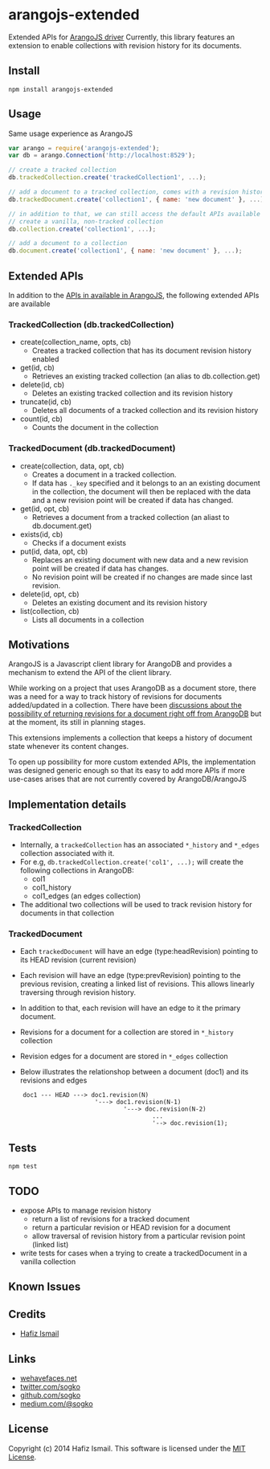 arangojs-extended
=================

Extended APIs for [ArangoJS driver](https://github.com/triAGENS/ArangoDB-JavaScript)
Currently, this library features an extension to enable collections with revision history for its documents.

## Install
```npm install arangojs-extended```

## Usage
Same usage experience as ArangoJS

```javascript
var arango = require('arangojs-extended');
var db = arango.Connection('http://localhost:8529');

// create a tracked collection
db.trackedCollection.create('trackedCollection1', ...);

// add a document to a tracked collection, comes with a revision history
db.trackedDocument.create('collection1', { name: 'new document' }, ...);

// in addition to that, we can still access the default APIs available in ArangoJS
// create a vanilla, non-tracked collection
db.collection.create('collection1', ...);

// add a document to a collection
db.document.create('collection1', { name: 'new document' }, ...);


```

## Extended APIs
In addition to the [APIs in available in ArangoJS](https://github.com/triAGENS/ArangoDB-JavaScript#api), the following extended APIs are available

### TrackedCollection (db.trackedCollection)
* create(collection_name, opts, cb)
    * Creates a tracked collection that has its document revision history enabled
* get(id, cb)
    * Retrieves an existing tracked collection (an alias to db.collection.get)
* delete(id, cb)
    * Deletes an existing tracked collection and its revision history
* truncate(id, cb)
    * Deletes all documents of a tracked collection and its revision history
* count(id, cb)
    * Counts the document in the collection 

### TrackedDocument (db.trackedDocument)
* create(collection, data, opt, cb)
    * Creates a document in a tracked collection.
    * If data has ```._key``` specified and it belongs to an an existing document in the collection, the document will then be replaced with the data and a new revision point will be created if data has changed.
* get(id, opt, cb)
    * Retrieves a document from a tracked collection (an aliast to db.document.get)
* exists(id, cb)
    * Checks if a document exists
* put(id, data, opt, cb)
    * Replaces an existing document with new data and a new revision point will be created if data has changes.
    * No revision point will be created if no changes are made since last revision.
* delete(id, opt, cb)
    * Deletes an existing document and its revision history
* list(collection, cb)
    * Lists all documents in a collection


## Motivations
ArangoJS is a Javascript client library for ArangoDB and provides a mechanism to extend the API of the client library.

While working on a project that uses ArangoDB as a document store, there was a need for a way to track history of revisions for documents added/updated in a collection.
There have been [discussions about the possibility of returning revisions for a document right off from ArangoDB](https://github.com/triAGENS/ArangoDB/issues/106) but at the moment, its still in planning stages.
 
This extensions implements a collection that keeps a history of document state whenever its content changes.

To open up possibility for more custom extended APIs, the implementation was designed generic enough so that its easy to add more APIs if more use-cases arises that are not currently covered by ArangoDB/ArangoJS 

## Implementation details
### TrackedCollection
* Internally, a ```trackedCollection``` has an associated ```*_history``` and ```*_edges``` collection associated with it.
* For e.g, ```db.trackedCollection.create('col1', ...);``` will create the following collections in ArangoDB:
    * col1
    * col1_history
    * col1_edges (an edges collection)
* The additional two collections will be used to track revision history for documents in that collection

### TrackedDocument
* Each ```trackedDocument``` will have an edge (type:headRevision) pointing to its HEAD revision (current revision)
* Each revision will have an edge (type:prevRevision) pointing to the previous revision, creating a linked list of revisions. This allows linearly traversing through revision history.
* In addition to that, each revision will have an edge to it the primary document.
* Revisions for a document for a collection are stored in ```*_history``` collection
* Revision edges for a document are stored in ```*_edges``` collection

* Below illustrates the relationshop between a document (doc1) and its revisions and edges
```
    doc1 --- HEAD ---> doc1.revision(N)
                        '---> doc1.revision(N-1)
                                '---> doc.revision(N-2)
                                        ...
                                        '--> doc.revision(1);
```

## Tests

```npm test```


## TODO
* expose APIs to manage revision history
    * return a list of revisions for a tracked document
    * return a particular revision or HEAD revision for a document
    * allow traversal of revision history from a particular revision point (linked list)
* write tests for cases when a trying to create a trackedDocument in a vanilla collection

## Known Issues

## Credits

* [Hafiz Ismail](https://github.com/sogko) 

## Links
* [wehavefaces.net](http://wehavefaces.net)
* [twitter.com/sogko](https://twitter.com/sogko)
* [github.com/sogko](https://github.com/sogko)
* [medium.com/@sogko](https://medium.com/@sogko)

## License
Copyright (c) 2014 Hafiz Ismail. This software is licensed under the [MIT License](https://github.com/sogko/arangojs-extended/raw/master/LICENSE).
